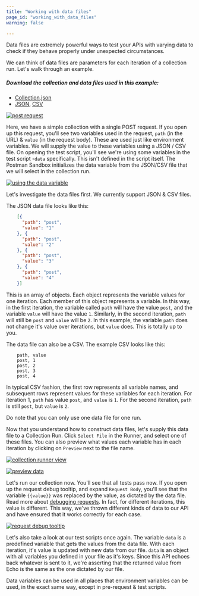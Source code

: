 ```yaml
---
title: "Working with data files"
page_id: "working_with_data_files"
warning: false

---
```


Data files are extremely powerful ways to test your APIs with varying data to check if they behave properly under unexpected circumstances.

We can think of data files are parameters for each iteration of a collection run. Let's walk through an example.

##### Download the collection and data files used in this example:

   *   [Collection.json](https://assets.postman.com/postman-docs/58533790.json)
   *   [JSON](https://assets.postman.com/postman-docs/58702589.json), [CSV](https://assets.postman.com/postman-docs/58702574.csv)

[![post request](https://assets.postman.com/postman-docs/WS-working-with-data-1.png)](https://assets.postman.com/postman-docs/WS-working-with-data-1.png)

Here, we have a simple collection with a single POST request. If you open up this request, you'll see two variables used in the request, `path` (in the URL) & `value` (in the request body). These are used just like environment variables. We will supply the value to these variables using a JSON / CSV file. On opening the test script, you'll see we're using some variables in the test script -`data` specifically. This isn't defined in the script itself. The Postman Sandbox initializes the data variable from the JSON/CSV file that we will select in the collection run.

[![using the data variable](https://assets.postman.com/postman-docs/WS-working-with-data-files-2.png)](https://assets.postman.com/postman-docs/WS-working-with-data-files-2.png)

Let's investigate the data files first. We currently support JSON & CSV files.

The JSON data file looks like this:

```json
    [{
      "path": "post",
      "value": "1"
    }, {
      "path": "post",
      "value": "2"
    }, {
      "path": "post",
      "value": "3"
    }, {
      "path": "post",
      "value": "4"
    }]
```

This is an array of objects. Each object represents the variable values for one iteration. Each member of this object represents a variable. In this way, in the first iteration, the variable called `path` will have the value `post`, and the variable `value` will have the value `1`. Similarly, in the second iteration, `path` will still be `post` and `value` will be `2`. In this example, the variable `path` does not change it's value over iterations, but `value` does. This is totally up to you.

The data file can also be a CSV. The example CSV looks like this:

```
    path, value
    post, 1
    post, 2
    post, 3
    post, 4
```

In typical CSV fashion, the first row represents all variable names, and subsequent rows represent values for these variables for each iteration. For iteration 1, `path` has value `post`, and `value` is `1`. For the second iteration, `path` is still `post`, but `value` is `2`.

Do note that you can only use one data file for one run.

Now that you understand how to construct data files, let's supply this data file to a Collection Run. Click `Select File` in the Runner, and select one of these files. You can also preview what values each variable has in each iteration by clicking on `Preview` next to the file name.

[![collection runner view](https://assets.postman.com/postman-docs/58702694.png)](https://assets.postman.com/postman-docs/58702694.png)

[![preview data](https://assets.postman.com/postman-docs/58703253.png)](https://assets.postman.com/postman-docs/58703253.png)

Let's run our collection now. You'll see that all tests pass now. If you open up the request debug tooltip, and expand `Request Body`, you'll see that the variable `{{value}}` was replaced by the value, as dictated by the data file. Read more about [debugging requests](https://learning.postman.com/docs/postman/collection_runs/debugging_a_collection_run/). In fact, for different iterations, this value is different. This way, we've thrown different kinds of data to our API and have ensured that it works correctly for each case.

[![request debug tooltip](https://assets.postman.com/postman-docs/58702708.png)](https://assets.postman.com/postman-docs/58702708.png)

Let's also take a look at our test scripts once again. The variable `data` is a predefined variable that gets the values from the data file. With each iteration, it's value is updated with new data from our file. `data` is an object with all variables you defined in your file as it's keys. Since this API echoes back whatever is sent to it, we're asserting that the returned value from Echo is the same as the one dictated by our file.

Data variables can be used in all places that environment variables can be used, in the exact same way, except in pre-request & test scripts.

